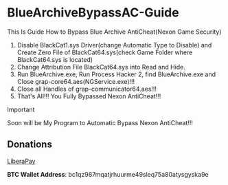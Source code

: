 # BlueArchiveBypassAC-Guide
This Is Guide How to Bypass Blue Archive AntiCheat(Nexon Game Security)

1. Disable BlackCat1.sys Driver(change Automatic Type to Disable) and Create Zero File of BlackCat64.sys(check Game Folder where BlackCat64.sys is located)
2. Change Attribution File BlackCat64.sys into Read and Hide.
3. Run BlueArchive.exe, Run Process Hacker 2, find BlueArchive.exe and Close grap-core64.aes(NGService.exe)!!!
4. Close all Handles of grap-communicator64.aes!!!
5. That's All!!! You Fully Bypassed Nexon AntiCheat!!!

> [!IMPORTANT]
> Soon will be My Program to Automatic Bypass Nexon AntiCheat!!!

## Donations

[LiberaPay](https://liberapay.com/RikkoMatsumatoOfficial/donate)

**BTC Wallet Address**: bc1qz987mqatjrhuurme49sleq75a80atysgyska9e
